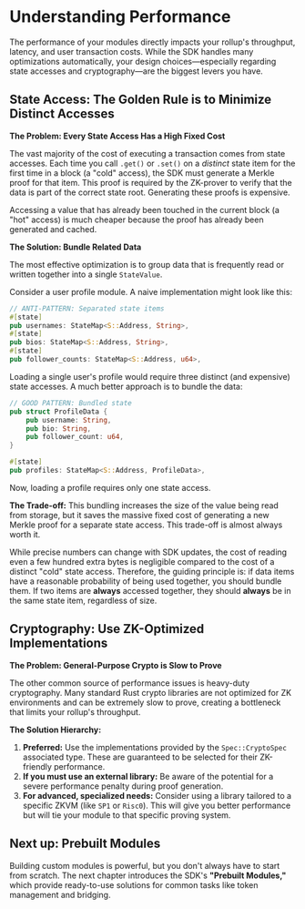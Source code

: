 # Understanding Performance 

The performance of your modules directly impacts your rollup's throughput, latency, and user transaction costs. While the SDK handles many optimizations automatically, your design choices—especially regarding state accesses and cryptography—are the biggest levers you have.

## State Access: The Golden Rule is to Minimize Distinct Accesses

**The Problem: Every State Access Has a High Fixed Cost**

The vast majority of the cost of executing a transaction comes from state accesses. Each time you call `.get()` or `.set()` on a *distinct* state item for the first time in a block (a "cold" access), the SDK must generate a Merkle proof for that item. This proof is required by the ZK-prover to verify that the data is part of the correct state root. Generating these proofs is expensive.

Accessing a value that has already been touched in the current block (a "hot" access) is much cheaper because the proof has already been generated and cached.

**The Solution: Bundle Related Data**

The most effective optimization is to group data that is frequently read or written together into a single `StateValue`.

Consider a user profile module. A naive implementation might look like this:

```rust
// ANTI-PATTERN: Separated state items
#[state]
pub usernames: StateMap<S::Address, String>,
#[state]
pub bios: StateMap<S::Address, String>,
#[state]
pub follower_counts: StateMap<S::Address, u64>,
```

Loading a single user's profile would require three distinct (and expensive) state accesses. A much better approach is to bundle the data:

```rust
// GOOD PATTERN: Bundled state
pub struct ProfileData {
    pub username: String,
    pub bio: String,
    pub follower_count: u64,
}

#[state]
pub profiles: StateMap<S::Address, ProfileData>,
```

Now, loading a profile requires only one state access.

**The Trade-off:** This bundling increases the size of the value being read from storage, but it saves the massive fixed cost of generating a new Merkle proof for a separate state access. This trade-off is almost always worth it.

While precise numbers can change with SDK updates, the cost of reading even a few hundred extra bytes is negligible compared to the cost of a distinct "cold" state access. Therefore, the guiding principle is: if data items have a reasonable probability of being used together, you should bundle them. If two items are **always** accessed together, they should **always** be in the same state item, regardless of size.

## Cryptography: Use ZK-Optimized Implementations

**The Problem: General-Purpose Crypto is Slow to Prove**

The other common source of performance issues is heavy-duty cryptography. Many standard Rust crypto libraries are not optimized for ZK environments and can be extremely slow to prove, creating a bottleneck that limits your rollup's throughput.

**The Solution Hierarchy:**

1.  **Preferred:** Use the implementations provided by the `Spec::CryptoSpec` associated type. These are guaranteed to be selected for their ZK-friendly performance.
2.  **If you must use an external library:** Be aware of the potential for a severe performance penalty during proof generation.
3.  **For advanced, specialized needs:** Consider using a library tailored to a specific ZKVM (like `SP1` or `Risc0`). This will give you better performance but will tie your module to that specific proving system.

## Next up: Prebuilt Modules

Building custom modules is powerful, but you don't always have to start from scratch. The next chapter introduces the SDK's **"Prebuilt Modules,"** which provide ready-to-use solutions for common tasks like token management and bridging.
